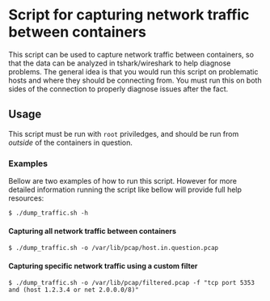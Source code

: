 # Script for capturing network traffic between containers

This script can be used to capture network traffic between containers, so that the data can be analyzed in tshark/wireshark to help diagnose problems. The general idea is that you would run this script on problematic hosts and where they should be connecting from. You must run this on both sides of the connection to properly diagnose issues after the fact.


## Usage
This script must be run with `root` priviledges, and should be run from _outside_ of the containers in question.

### Examples
Bellow are two examples of how to run this script. However for more detailed information running the script like bellow will provide full help resources:

```shell
$ ./dump_traffic.sh -h
```

#### Capturing all network traffic between containers

```shell
$ ./dump_traffic.sh -o /var/lib/pcap/host.in.question.pcap
```

#### Capturing specific network traffic using a custom filter

```shell
$ ./dump_traffic.sh -o /var/lib/pcap/filtered.pcap -f "tcp port 5353 and (host 1.2.3.4 or net 2.0.0.0/8)"
```